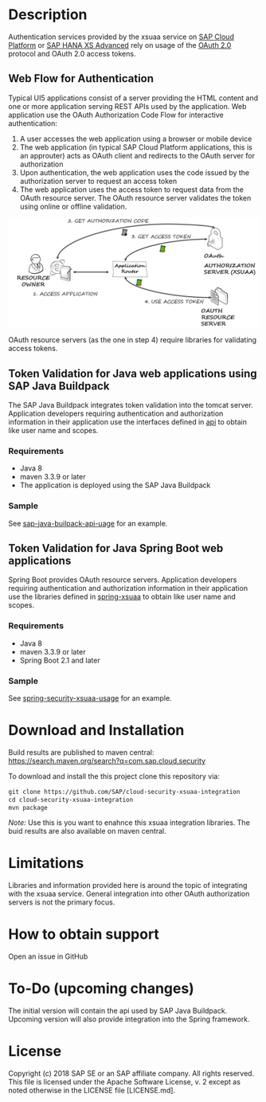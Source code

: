# Description
Authentication services provided by the xsuaa service on [SAP Cloud Platform](https://cloudplatform.sap.com) or [SAP HANA XS Advanced](https://help.sap.com/viewer/4505d0bdaf4948449b7f7379d24d0f0d/2.0.00/en-US) rely on usage of the [OAuth 2.0](https://oauth.net) protocol and OAuth 2.0 access tokens.
## Web Flow for Authentication
Typical UI5 applications consist of a server providing the HTML content and one or more application serving REST APIs used by the application. Web application use the OAuth Authorization Code Flow for interactive authentication:
1. A user accesses the web application using a browser or mobile device
2. The web application (in typical SAP Cloud Platform applications, this is an approuter) acts as OAuth client and redirects to the OAuth server for authorization
3. Upon authentication, the web application uses the code issued by the authorization server to request an access token
4. The web application uses the access token to request data from the OAuth resource server. The OAuth resource server validates the token using online or offline validation.

![OAuth 2.0 Authorization code flow](./images/oauth.png)

OAuth resource servers (as the one in step 4) require libraries for validating access tokens.

## Token Validation for Java web applications using SAP Java Buildpack
The SAP Java Buildpack integrates token validation into the tomcat server. Application developers requiring authentication and authorization information in their application use the interfaces defined in [api](./api) to obtain like user name and scopes.
### Requirements
- Java 8
- maven 3.3.9 or later
- The application is deployed using the SAP Java Buildpack
### Sample
See [sap-java-builpack-api-uage](samples/sap-java-buildpack-api-usage) for an example.

## Token Validation for Java Spring Boot web applications
Spring Boot provides OAuth resource servers. Application developers requiring authentication and authorization information in their application use the libraries defined in [spring-xsuaa](./spring-xsuaa) to obtain like user name and scopes.
### Requirements
- Java 8
- maven 3.3.9 or later
- Spring Boot 2.1 and later
### Sample
See [spring-security-xsuaa-usage](samples/spring-security-xsuaa-usage) for an example.


# Download and Installation
Build results are published to maven central: https://search.maven.org/search?q=com.sap.cloud.security 

To download and install the this project clone this repository via:
```
git clone https://github.com/SAP/cloud-security-xsuaa-integration
cd cloud-security-xsuaa-integration
mvn package
```
*Note:* Use this is you want to enahnce this xsuaa integration libraries. The buid results are also available on maven central. 

# Limitations
Libraries and information provided here is around the topic of integrating with the xsuaa service. General integration into other OAuth authorization servers is not the primary focus.

# How to obtain support
Open an issue in GitHub
# To-Do (upcoming changes)
The initial version will contain the api used by SAP Java Buildpack. Upcoming version will also provide integration into the Spring framework.

# License
Copyright (c) 2018 SAP SE or an SAP affiliate company. All rights reserved.
This file is licensed under the Apache Software License, v. 2 except as noted otherwise in the LICENSE file [LICENSE.md].
